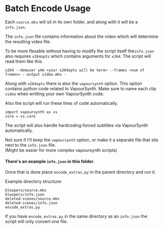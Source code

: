 # Batch Encode Usage

Each `source.mkv` will sit in its own folder, and along
with it will be a `info.json`.

The `info.json` file contains information about the video which
will determine the resulting video file.

To be more flexable without having to modify the script itself
the`info.json` also requires `x264opts` which contains arguments for
`x264`. The script will read them like this.
```
x264 --demuxer y4m <your x264opts will be here> --frames <num of frames> --output video.mkv -
```

Along with `x264opts` there is also the `vapoursynth` option.
This option contains python code related to VapourSynth.
Make sure to name each clip `video` when writting your own VapourSynth code.

Also the script will run these lines of code automatically.
```
import vapoursynth as vs
core = vs.core
```

The script will also handle hardcoding forced subtitles via VapourSynth automatically.

Not sure if I'll keep the `vapoursynth` option, or make it a separate file
that sits next to the `info.json` file.\
(Might be easier for more complex vapoursynth scripts)

#### There's an example `info.json` in this folder.

Once that is done place `encode_extras.py` in the parent directory and run it.

Example directory structure:
```
bloopers/source.mkv
bloopers/info.json
deleted-scenes/source.mkv
deleted-scenes/info.json
encode_extras.py
```

If you have `encode_extras.py` in the same directory as an `info.json` the script
will only convert one file.
